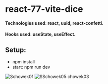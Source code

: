 # react-77-vite-dice

#### Technologies used: react, uuid, react-confetti.
#### Hooks used: useState, useEffect.
## Setup:
* npm install
* start: npm run dev

![Schowek01](https://user-images.githubusercontent.com/61388692/232594661-9f647150-88e2-40f3-aa26-7c76bb51db4c.png)
![S![Schowek05](https://user-images.githubusercontent.com/61388692/232595855-1a92fe29-a010-4229-8830-c9421ed09d12.png)
chowek03](https://user-images.githubusercontent.com/61388692/232594713-597544e0-87c2-4de7-852f-ac30440fbd42.png)
